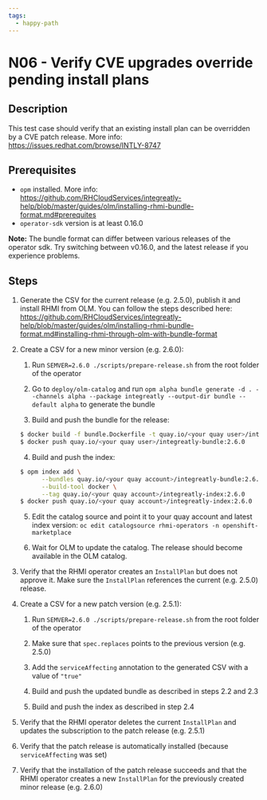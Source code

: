 ```yaml
---
tags:
  - happy-path
---
```


# N06 - Verify CVE upgrades override pending install plans

## Description

This test case should verify that an existing install plan can be overridden by a CVE patch release.
More info: <https://issues.redhat.com/browse/INTLY-8747>

## Prerequisites

- `opm` installed. More info: <https://github.com/RHCloudServices/integreatly-help/blob/master/guides/olm/installing-rhmi-bundle-format.md#prerequites>
- `operator-sdk` version is at least 0.16.0

**Note:** The bundle format can differ between various releases of the operator sdk. Try switching between v0.16.0, and the latest release if you experience problems.

## Steps

1. Generate the CSV for the current release (e.g. 2.5.0), publish it and install RHMI from OLM. You can follow the steps described here: <https://github.com/RHCloudServices/integreatly-help/blob/master/guides/olm/installing-rhmi-bundle-format.md#installing-rhmi-through-olm-with-bundle-format> 

2. Create a CSV for a new minor version (e.g. 2.6.0):

    1. Run `SEMVER=2.6.0 ./scripts/prepare-release.sh` from the root folder of the operator

    2. Go to `deploy/olm-catalog` and run `opm alpha bundle generate -d . --channels alpha --package integreatly --output-dir bundle --default alpha` to generate the bundle 
 
    3. Build and push the bundle for the release:
    ```bash
    $ docker build -f bundle.Dockerfile -t quay.io/<your quay user>/integreatly-bundle:2.6.0 .
    $ docker push quay.io/<your quay user>/integreatly-bundle:2.6.0
    ```
    4. Build and push the index:
    ```bash
    $ opm index add \
          --bundles quay.io/<your quay account>/integreatly-bundle:2.6.0 \
          --build-tool docker \
          --tag quay.io/<your quay account>/integreatly-index:2.6.0
    $ docker push quay.io/<your quay account>/integreatly-index:2.6.0
    ```

    5. Edit the catalog source and point it to your quay account and latest index version: `oc edit catalogsource rhmi-operators -n openshift-marketplace`
    
    6. Wait for OLM to update the catalog. The release should become available in the OLM catalog.

3. Verify that the RHMI operator creates an `InstallPlan` but does not approve it. Make sure the `InstallPlan` references the current (e.g. 2.5.0) release.

4. Create a CSV for a new patch version (e.g. 2.5.1):

    1. Run `SEMVER=2.6.0 ./scripts/prepare-release.sh` from the root folder of the operator
    
    2. Make sure that `spec.replaces` points to the previous version (e.g. 2.5.0)
    
    3. Add the `serviceAffecting` annotation to the generated CSV with a value of `"true"`
    
    4. Build and push the updated bundle as described in steps 2.2 and 2.3
    
    5. Build and push the index as described in step 2.4
    
5. Verify that the RHMI operator deletes the current `InstallPlan` and updates the subscription to the patch release (e.g. 2.5.1)

6. Verify that the patch release is automatically installed (because `serviceAffecting` was set)

7. Verify that the installation of the patch release succeeds and that the RHMI operator creates a new `InstallPlan` for the previously created minor release (e.g. 2.6.0) 